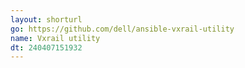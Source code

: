 ```yaml
---
layout: shorturl
go: https://github.com/dell/ansible-vxrail-utility
name: Vxrail utility
dt: 240407151932
---
```


